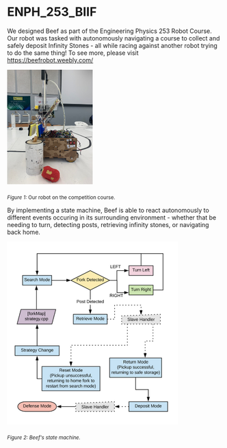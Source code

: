 # ENPH_253_BIIF
We designed Beef as part of the Engineering Physics 253 Robot Course. Our robot was tasked with autonomously navigating a course to collect and safely deposit Infinity Stones - all while racing against another robot trying to do the same thing! To see more, please visit https://beefrobot.weebly.com/ 

<img src="photos/beefrobot.png" alt="drawing" width="200"/>

<sub>_Figure 1:_ Our robot on the competition course.</sub>

By implementing a state machine, Beef is able to react autonomously to different events occuring in its surrounding environment - whether that be needing to turn, detecting posts, retrieving infinity stones, or navigating back home.

<img src="photos/softwareArch.png" alt="drawing" width="400"/>

<sub>_Figure 2: Beef's state machine._</sub>

